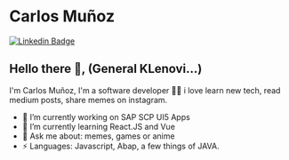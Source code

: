# Carlos Muñoz  
[![Linkedin Badge](https://img.shields.io/badge/-cmunozbustamante-blue?style=flat-square&logo=Linkedin&logoColor=white&link=https:https://www.linkedin.com/in/cmunozbustamante/)](https://www.linkedin.com/in/cmunozbustamante/)

## Hello there 👋, (General KLenovi...) 
I'm Carlos Muñoz, I'm a software developer 👨‍💻 i love learn new tech, read medium posts, share memes on instagram. 

- 🔭 I’m currently working on SAP SCP UI5 Apps 
- 🌱 I’m currently learning React.JS and Vue
- 💬 Ask me about: memes, games or anime
-  ⚡ Languages: Javascript, Abap, a few things of JAVA.

